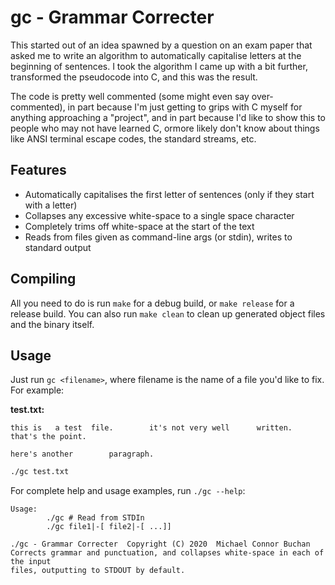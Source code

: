 # gc - Grammar Correcter

This started out of an idea spawned by a question on an exam paper that
asked me to write an algorithm to automatically capitalise letters at the
beginning of sentences. I took the algorithm I came up with a bit further,
transformed the pseudocode into C, and this was the result.

The code is pretty well commented (some might even say over-commented), in part
because I'm just getting to grips with C myself for anything approaching a
"project", and in part because I'd like to show this to people who may not
have learned C, ormore likely don't know about things like ANSI terminal
escape codes, the standard streams, etc.

## Features

* Automatically capitalises the first letter of sentences (only if they start with a letter)
* Collapses any excessive white-space to a single space character
* Completely trims off white-space at the start of the text
* Reads from files given as command-line args (or stdin), writes to standard output

## Compiling

All you need to do is run `make` for a debug build, or `make release` for
a release build. You can also run `make clean` to clean up generated object
files and the binary itself.

## Usage

Just run `gc <filename>`, where filename is the name of a file you'd like to fix. For example:

**test.txt:**

    this is   a test  file.        it's not very well      written.
    that's the point.
    
    here's another        paragraph.

```sh
./gc test.txt
```

For complete help and usage examples, run `./gc --help`:

    Usage:
            ./gc # Read from STDIn
            ./gc file1|-[ file2|-[ ...]]

    ./gc - Grammar Correcter  Copyright (C) 2020  Michael Connor Buchan
    Corrects grammar and punctuation, and collapses white-space in each of the input
    files, outputting to STDOUT by default.
